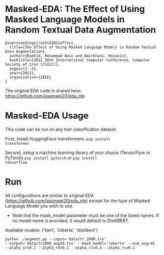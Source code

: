 # Masked-EDA: The Effect of Using Masked Language Models in Random Textual Data Augmentation

```
@inproceedings{rashid2021effect,
  title={The Effect of Using Masked Language Models in Random Textual Data Augmentation},
  author={Rashid, Mohammad Amin and Amirkhani, Hossein},
  booktitle={2021 26th International Computer Conference, Computer Society of Iran (CSICC)},
  pages={1--5},
  year={2021},
  organization={IEEE}
}
```

The original EDA code is shared here:
https://github.com/jasonwei20/eda_nlp

# Masked-EDA Usage
This code can be run on any text classification dataset.

First, install HuggingFace transformers:
<code>pip install transformer</code>

Second, setup a machine learning library of your choice (TensorFlow or PyTorch)
<code>pip install pytorch</code>
or
<code>pip install tensorflow</code>

# Run
All configurations are similar to original EDA (https://github.com/jasonwei20/eda_nlp) except for the type of Masked Language Model you wish to use.

* Note that the mask_model parameter must be one of the listed names. If no model name is provided, it would default to DistilBERT.

Available models: {'bert', 'roberta', 'distilbert'}

<code>python ./augment.py --input='data/tr_2000.tsv' --output='data/tr2000_aug16.tsv' --mask_model='roberta' --num_aug=16 --alpha_sr=0.1 --alpha_rd=0.1 --alpha_ri=0.4 --alpha_rs=0.1</code>
